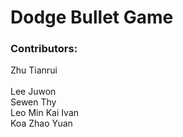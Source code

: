 # Dodge Bullet Game
### Contributors:
Zhu Tianrui <br>  
Lee Juwon <br> 
Sewen Thy <br>
Leo Min Kai Ivan <br>
Koa Zhao Yuan
